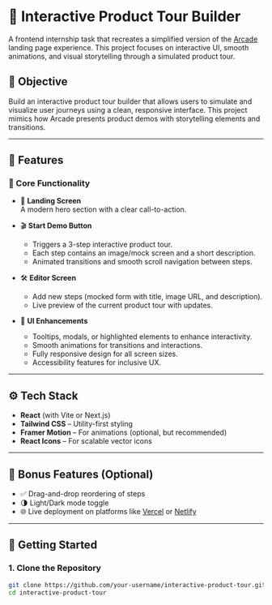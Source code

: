 # 🧭 Interactive Product Tour Builder

A frontend internship task that recreates a simplified version of the [Arcade](https://www.arcade.software/) landing page experience. This project focuses on interactive UI, smooth animations, and visual storytelling through a simulated product tour.

## 📌 Objective

Build an interactive product tour builder that allows users to simulate and visualize user journeys using a clean, responsive interface. This project mimics how Arcade presents product demos with storytelling elements and transitions.

---

## 🧩 Features

### 🔹 Core Functionality

- 🚀 **Landing Screen**  
  A modern hero section with a clear call-to-action.

- 🎬 **Start Demo Button**  
  - Triggers a 3-step interactive product tour.
  - Each step contains an image/mock screen and a short description.
  - Animated transitions and smooth scroll navigation between steps.

- 🛠️ **Editor Screen**  
  - Add new steps (mocked form with title, image URL, and description).
  - Live preview of the current product tour with updates.

- 🎨 **UI Enhancements**  
  - Tooltips, modals, or highlighted elements to enhance interactivity.
  - Smooth animations for transitions and interactions.
  - Fully responsive design for all screen sizes.
  - Accessibility features for inclusive UX.

---

## ⚙️ Tech Stack

- **React** (with Vite or Next.js)
- **Tailwind CSS** – Utility-first styling
- **Framer Motion** – For animations (optional, but recommended)
- **React Icons** – For scalable vector icons

---

## 🌟 Bonus Features (Optional)

- ✅ Drag-and-drop reordering of steps
- 🌗 Light/Dark mode toggle
- 🌐 Live deployment on platforms like [Vercel](https://vercel.com) or [Netlify](https://www.netlify.com)

---

## 🚀 Getting Started

### 1. Clone the Repository
```bash
git clone https://github.com/your-username/interactive-product-tour.git
cd interactive-product-tour
